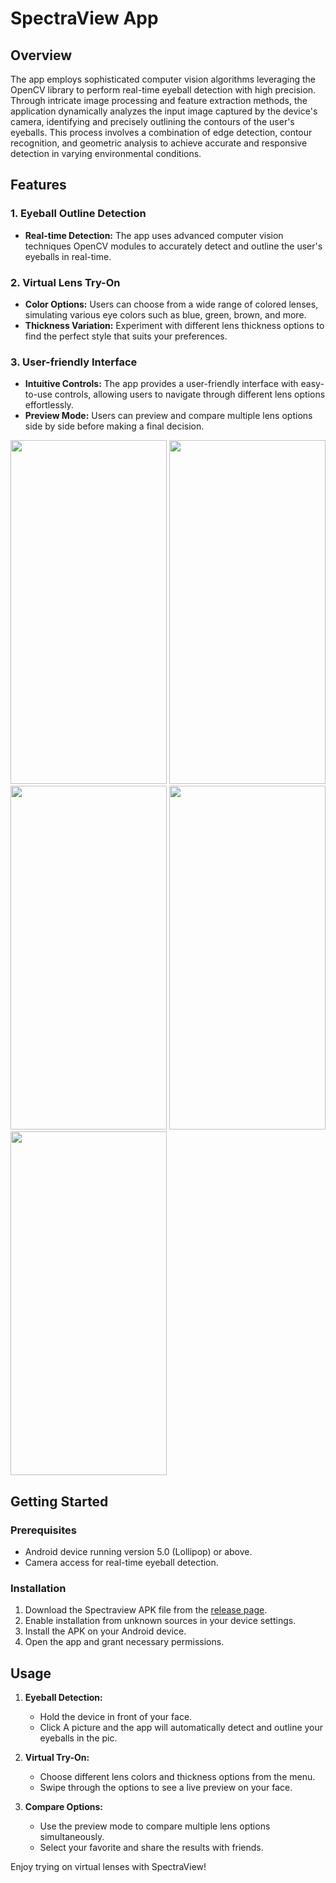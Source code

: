 # SpectraView App

## Overview

The app employs sophisticated computer vision algorithms leveraging the OpenCV library to perform real-time eyeball detection with high precision. Through intricate image processing and feature extraction methods, the application dynamically analyzes the input image captured by the device's camera, identifying and precisely outlining the contours of the user's eyeballs. This process involves a combination of edge detection, contour recognition, and geometric analysis to achieve accurate and responsive detection in varying environmental conditions.

## Features

### 1. Eyeball Outline Detection

- **Real-time Detection:** The app uses advanced computer vision techniques OpenCV modules to accurately detect and outline the user's eyeballs in real-time.

### 2. Virtual Lens Try-On

- **Color Options:** Users can choose from a wide range of colored lenses, simulating various eye colors such as blue, green, brown, and more.
- **Thickness Variation:** Experiment with different lens thickness options to find the perfect style that suits your preferences.

### 3. User-friendly Interface

- **Intuitive Controls:** The app provides a user-friendly interface with easy-to-use controls, allowing users to navigate through different lens options effortlessly.
- **Preview Mode:** Users can preview and compare multiple lens options side by side before making a final decision.
<img src="https://github.com/Smarshal-Verse/SpectraView/assets/99678760/5af25647-b92d-433c-8611-3475c18ea01f" width="250" height="550" /> 
<img src="https://github.com/Smarshal-Verse/SpectraView/assets/99678760/73a053a7-efeb-4031-b04a-26cabec2f94b" width="250" height="550" /> 
<img src="https://github.com/Smarshal-Verse/SpectraView/assets/99678760/8168a118-e171-43b0-99be-53ff517ab419" width="250" height="550" /> 
<img src="https://github.com/Smarshal-Verse/SpectraView/assets/99678760/23787bac-a69c-45a9-88c5-582b6cbd6d3f" width="250" height="550" /> 
<img src="https://github.com/Smarshal-Verse/SpectraView/assets/99678760/77bc693c-a2f8-4adf-bd1f-85d22ae3d3fd" width="250" height="550" /> 

## Getting Started

### Prerequisites

- Android device running version 5.0 (Lollipop) or above.
- Camera access for real-time eyeball detection.

### Installation

1. Download the Spectraview APK file from the [release page](#release-page).
2. Enable installation from unknown sources in your device settings.
3. Install the APK on your Android device.
4. Open the app and grant necessary permissions.

## Usage

1. **Eyeball Detection:**
   - Hold the device in front of your face.
   - Click A picture and the app will automatically detect and outline your eyeballs in the pic.

2. **Virtual Try-On:**
   - Choose different lens colors and thickness options from the menu.
   - Swipe through the options to see a live preview on your face.

3. **Compare Options:**
   - Use the preview mode to compare multiple lens options simultaneously.
   - Select your favorite and share the results with friends.


Enjoy trying on virtual lenses with SpectraView!
